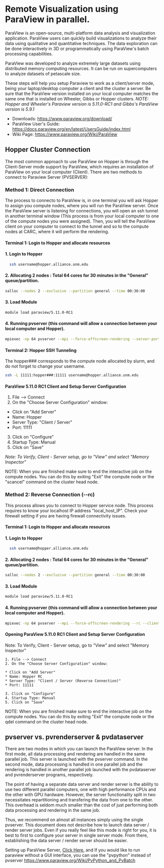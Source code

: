 # Remote Visualization using ParaView in parallel.

ParaView is an open-source, multi-platform data analysis and visualization application. ParaView users can quickly build visualizations to analyze their data using qualitative and quantitative techniques. The data exploration can be done interactively in 3D or programmatically using ParaView's batch processing capabilities.

ParaView was developed to analyze extremely large datasets using distributed memory computing resources. It can be run on supercomputers to analyze datasets of petascale size.

These steps will help you setup Paraview to work as a client/server mode, being your laptop/desktop computer a client and the cluster a server. Be sure that the ParaView version installed on your local computer matches the same one that is installed on Wheeler, Gibbs or Hopper clusters. 
*NOTE: Hopper and Wheeler's Paraview version is 5.11.0-RC1 and Gibbs's ParaView version is 5.9.1*

* Downloads: https://www.paraview.org/download/
* ParaView User's Guide: https://docs.paraview.org/en/latest/UsersGuide/index.html
* Wiki Page: https://www.paraview.org/Wiki/ParaView

## Hopper Cluster Connection

The most common approach to use ParaView on Hopper is through the Client-Server mode support by ParaView, which requires an installation of ParaView on your local computer (Client). There are two methods to connect to Paraview Server (PVSERVER):

### Method 1: Direct Connection

The process to connecto to ParaView is, in one terminal you will ask Hopper to assign you compute nodes, where you will run the ParaView server. Once the ParaView server is listening for connections, you will open an ssh tunnel in another terminal window (This process is from your local computer to one of the compute nodes you were assigned). Then, you will tell the ParaView client on your computer to connect to the tunnel and so to the compute nodes at CARC, where it will perform the rendering.

#### Terminal 1: Login to Hopper and allocate resources

#### 1. Login to Hopper
```bash
  ssh username@hopper.alliance.unm.edu
```  
#### 2. Allocating 2 nodes : Total 64 cores for 30 minutes in the "General" queue/partition.

```bash
salloc --nodes 2 --exclusive --partition general --time 00:30:00
```

#### 3. Load Module
```bash
module load paraview/5.11.0-RC1
```

#### 4. Running pvserver (this command will allow a connection between your local computer and Hopper).
```bash
mpiexec -np 64 pvserver --mpi --force-offscreen-rendering --server-port=11111
```

#### Terminal 2: Hopper SSH Tunneling
The hopper### corresponds to the compute node allocated by slurm, and do not forget to change your username. 

```bash
ssh -L 11111:hopper###:11111 username@hopper.alliance.unm.edu
```

#### ParaView 5.11.0 RC1 Client and Setup Server Configuration

1. File --> Connect 
2. On the "Choose Server Configuration" window: 
* Click on "Add Server"
* Name: Hopper
* Server Type: "Client / Server"
* Port: 11111

3. Click on "Configure"
4. Startup Type: Manual
5. Click on "Save"

_Note: To Verify, Client - Server setup, go to "View" and select "Memory Inspector"_

NOTE: When you are finished make sure to end the interactive job on the compute nodes. You can do this by exiting "Exit" the compute node or the "scancel" command on the cluster head node.

### Method 2: Reverse Connection (--rc)

This process allows you to connect to Hopper service node. This process requires to know your localhost IP address "local_host_IP". Check your firewall setting if you are having firewall connectivity issues.

#### Terminal 1: Login to Hopper and allocate resources

#### 1. Login to Hopper
```bash
  ssh username@hopper.alliance.unm.edu
```  
#### 2. Allocating 2 nodes : Total 64 cores for 30 minutes in the "General" queue/partition.

```bash
salloc --nodes 2 --exclusive --partition general --time 00:30:00
```

#### 3. Load Module
```bash
module load paraview/5.11.0-RC1
```

#### 4. Running pvserver (this command will allow a connection between your local computer and Hopper).
```bash
mpiexec -np 64 pvserver --mpi --force-offscreen-rendering --rc --client-host=My_Public_IP
```

#### Opening ParaView 5.11.0 RC1 Client and Setup Server Configuration

Note: To Verify, Client - Server setup, go to "View" and select "Memory Inspector"

    1. File --> Connect
    2. On the "Choose Server Configuration" window:

    * Click on "Add Server"
    * Name: Hopper RC
    * Server Type: "Client / Server (Reverse Connection)"
    * Port: 11111

    3. Click on "Configure"
    4. Startup Type: Manual
    5. Click on "Save"

NOTE: When you are finished make sure to end the interactive job on the compute nodes. You can do this by exiting "Exit" the compute node or the qdel command on the cluster head node.

## pvserver vs. pvrenderserver & pvdataserver

There are two modes in which you can launch the ParaView server. In the first mode, all data processing and rendering are handled in the same parallel job. This server is launched with the pvserver command. In the second mode, data processing is handled in one parallel job and the rendering is handled in another parallel job launched with the pvdataserver and pvrenderserver programs, respectively.

The point of having a separate data server and render server is the ability to use two different parallel computers, one with high performance CPUs and the other with GPU hardware. However, the server functionality split in two necessitates repartitioning and transfering the data from one to the other. This overhead is seldom much smaller than the cost of just performing both data processing and rendering in the same job.

Thus, we recommend on almost all instances simply using the single pvserver. This document does not describe how to launch data server / render server jobs. Even if you really feel like this mode is right for you, it is best to first to configure your server in single server mode. From there, establishing the data server / render server should be easier. 

Setting up ParaView Server, [Click Here.](https://www.paraview.org/Wiki/Setting_up_a_ParaView_Server) and If you would like to run paraview without a GUI interface, you can use the "pvpython" instead of pvserver https://www.paraview.org/Wiki/PvPython_and_PvBatch
